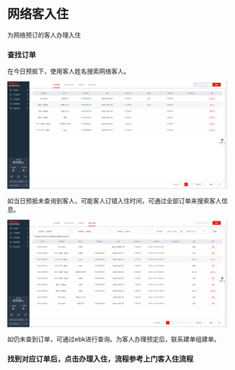 # 网络客入住

为网络预订的客人办理入住

### 查找订单

在今日预抵下，使用客人姓名搜索网络客人。

![&#x4F7F;&#x7528;&#x5BA2;&#x4EBA;&#x59D3;&#x540D;&#x641C;&#x7D22;&#x5BA2;&#x4EBA;&#x59D3;&#x540D;](../../.gitbook/assets/image%20%28423%29.png)

如当日预抵未查询到客人，可能客人订错入住时间，可通过全部订单来搜索客人信息。

![&#x70B9;&#x51FB;&#x5168;&#x90E8;&#x8BA2;&#x5355;&#xFF0C;&#x5207;&#x6362;&#x641C;&#x7D22;&#x8303;&#x56F4;](../../.gitbook/assets/image%20%28817%29.png)

  
如仍未查到订单，可通过ebk进行查询。为客人办理预定后，联系建单组建单。

### 找到对应订单后，点击办理入住，流程参考上门客入住流程



